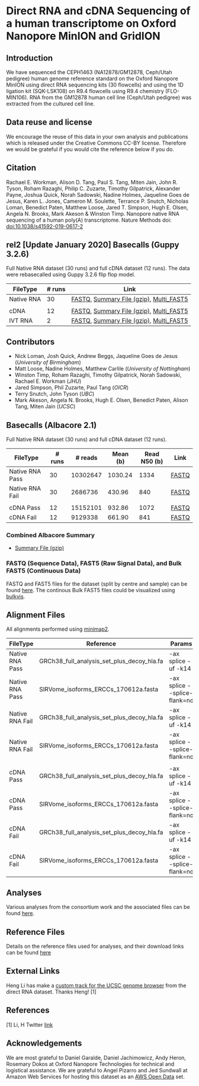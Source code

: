 # Direct RNA and cDNA Sequencing of a human transcriptome on Oxford Nanopore MinION and GridION

## Introduction

We have sequenced the CEPH1463 (NA12878/GM12878, Ceph/Utah pedigree) human genome reference standard on the Oxford Nanopore MinION using direct RNA sequencing kits (30 flowcells) and using the 1D ligation kit (SQK-LSK108) on R9.4 flowcells using R9.4 chemistry (FLO-MIN106). RNA from the GM12878 human cell line (Ceph/Utah pedigree) was extracted from the cultured cell line.

## Data reuse and license
We encourage the reuse of this data in your own analysis and publications which is released under the Creative Commons CC-BY license. Therefore we would be grateful if you would cite the reference below if you do.

## Citation
Rachael E. Workman, Alison D. Tang, Paul S. Tang, Miten Jain, John R. Tyson, Roham Razaghi, Philip C. Zuzarte, Timothy Gilpatrick, Alexander Payne, Joshua Quick, Norah Sadowski, Nadine Holmes, Jaqueline Goes de Jesus, Karen L. Jones, Cameron M. Soulette, Terrance P. Snutch, Nicholas Loman, Benedict Paten, Matthew Loose, Jared T. Simpson, Hugh E. Olsen, Angela N. Brooks, Mark Akeson & Winston Timp. Nanopore native RNA sequencing of a human poly(A) transcriptome. Nature Methods doi: <a href="https://doi.org/10.1038/s41592-019-0617-2">doi:10.1038/s41592-019-0617-2</a>

## rel2 [Update January 2020] Basecalls (Guppy 3.2.6)
Full Native RNA dataset (30 runs) and full cDNA dataset (12 runs). The data were rebasecalled using Guppy 3.2.6 flip flop model.

| FileType | # runs | Link |
| -------- | ------ | ---- |
| Native RNA | 30 | [FASTQ](http://s3.amazonaws.com/nanopore-human-wgs/rna/fastq/NA12878-DirectRNA_All_Guppy_3.2.6.fastq.gz), [Summary File (gzip)](http://s3.amazonaws.com/nanopore-human-wgs/rna/summaries/NA12878-DirectRNA_All_Guppy_3.2.6_sequencing_summary.txt.gz), [Multi_FAST5](http://s3.amazonaws.com/nanopore-human-wgs/rna/links/NA12878-DirectRNA_All.files.txt) |
| | | |
| cDNA | 12 | [FASTQ](http://s3.amazonaws.com/nanopore-human-wgs/rna/fastq/NA12878-cDNA_All_Guppy_3.2.6.fastq.gz), [Summary File (gzip)](http://s3.amazonaws.com/nanopore-human-wgs/rna/summaries/NA12878-cDNA_All_Guppy_3.2.6_sequencing_summary.txt.gz), [Multi_FAST5](http://s3.amazonaws.com/nanopore-human-wgs/rna/links/NA12878-cDNA_All.files.txt) |
| IVT RNA | 2 | [FASTQ](http://s3.amazonaws.com/nanopore-human-wgs/rna/fastq/NA12878-IVT-RNA_All_Guppy_3.2.6.fastq.gz), [Summary File (gzip)](http://s3.amazonaws.com/nanopore-human-wgs/rna/summaries/NA12878-IVT-RNA_All_Guppy_3.2.6_sequencing_summary.txt.gz), [Multi_FAST5](http://s3.amazonaws.com/nanopore-human-wgs/rna/links/NA12878-IVT-RNA_All.files.txt) |

## Contributors

 - Nick Loman, Josh Quick, Andrew Beggs, Jaqueline Goes de Jesus (_University of Birmingham_)
 - Matt Loose, Nadine Holmes, Matthew Carlile (_University of Nottingham_)
 - Winston Timp, Roham Razaghi, Timothy Gilpatrick, Norah Sadowski, Rachael E. Workman (_JHU_)
 - Jared Simpson, Phil Zuzarte, Paul Tang (_OICR_)
 - Terry Snutch, John Tyson (_UBC_)
 - Mark Akeson, Angela N. Brooks, Hugh E. Olsen, Benedict Paten, Alison Tang, Miten Jain (_UCSC_)

## Basecalls (Albacore 2.1)
Full Native RNA dataset (30 runs) and full cDNA dataset (12 runs). 

| FileType | # runs | # reads | Mean (b) | Read N50 (b) | Link |
| -------- | ------ | ------- | -------- | ------------ | ---- |
| Native RNA Pass | 30 | 10302647 | 1030.24 | 1334 | [FASTQ](http://s3.amazonaws.com/nanopore-human-wgs/rna/fastq/NA12878-DirectRNA.pass.dedup.fastq.gz) | 
| Native RNA Fail | 30 | 2686736 | 430.96 | 840 | [FASTQ](http://s3.amazonaws.com/nanopore-human-wgs/rna/fastq/NA12878-DirectRNA.fail.dedup.fastq.gz) | 
| | | | | | |
| cDNA Pass | 12 | 15152101 | 932.86 | 1072 | [FASTQ](http://s3.amazonaws.com/nanopore-human-wgs/rna/fastq/NA12878-cDNA-1D.pass.dedup.fastq) | 
| cDNA Fail | 12 | 9129338 | 661.90 | 841 | [FASTQ](http://s3.amazonaws.com/nanopore-human-wgs/rna/fastq/NA12878-cDNA-1D.fail.dedup.fastq) | 

### Combined Albacore Summary

   - [Summary File (gzip)](http://s3.amazonaws.com/nanopore-human-wgs/rna/summaries/NA12878-DirectRNA-cDNA-summary.dedup.txt.gz)

### FASTQ (Sequence Data), FAST5 (Raw Signal Data), and Bulk FAST5 (Continuous Data)
FASTQ and FAST5 files for the dataset (split by centre and sample) can be found [here](nanopore-human-transcriptome/fastq_fast5_bulk.md). The continous Bulk FAST5 files could be visualized using [bulkvis](https://github.com/LooseLab/bulkvis).

## Alignment Files

All alignments performed using [minimap2](https://github.com/lh3/minimap2).

| FileType | Reference | Params | BAM | BAI |
| -------- | --------- | ------ | --- | --- |
| Native RNA Pass | GRCh38_full_analysis_set_plus_decoy_hla.fa | -ax splice -uf -k14 | [hg38 BAM](http://s3.amazonaws.com/nanopore-human-wgs/rna/bamFiles/NA12878-DirectRNA.pass.dedup.NoU.fastq.hg38.minimap2.sorted.bam) | [hg38 BAI](http://s3.amazonaws.com/nanopore-human-wgs/rna/bamFiles/NA12878-DirectRNA.pass.dedup.NoU.fastq.hg38.minimap2.sorted.bam.bai) | 
| Native RNA Pass | SIRVome_isoforms_ERCCs_170612a.fasta | -ax splice --splice-flank=no | [SIRVome BAM](http://s3.amazonaws.com/nanopore-human-wgs/rna/bamFiles/NA12878-DirectRNA.pass.dedup.NoU.fastq.SIRVome.minimap2.sorted.bam) | [SIRVome BAI](http://s3.amazonaws.com/nanopore-human-wgs/rna/bamFiles/NA12878-DirectRNA.pass.dedup.NoU.fastq.SIRVome.minimap2.sorted.bam.bai) |
| Native RNA Fail | GRCh38_full_analysis_set_plus_decoy_hla.fa | -ax splice -uf -k14 | [hg38 BAM](http://s3.amazonaws.com/nanopore-human-wgs/rna/bamFiles/NA12878-DirectRNA.fail.dedup.NoU.fastq.hg38.minimap2.sorted.bam) | [hg38 BAI](http://s3.amazonaws.com/nanopore-human-wgs/rna/bamFiles/NA12878-DirectRNA.fail.dedup.NoU.fastq.hg38.minimap2.sorted.bam.bai) |
| Native RNA Fail | SIRVome_isoforms_ERCCs_170612a.fasta | -ax splice --splice-flank=no | [SIRVome BAM](http://s3.amazonaws.com/nanopore-human-wgs/rna/bamFiles/NA12878-DirectRNA.fail.dedup.NoU.fastq.SIRVome.minimap2.sorted.bam) | [SIRVome BAI](http://s3.amazonaws.com/nanopore-human-wgs/rna/bamFiles/NA12878-DirectRNA.fail.dedup.NoU.fastq.SIRVome.minimap2.sorted.bam.bai) |
| | | | | |
| cDNA Pass | GRCh38_full_analysis_set_plus_decoy_hla.fa | -ax splice -uf -k14 | [hg38 BAM](http://s3.amazonaws.com/nanopore-human-wgs/rna/bamFiles/NA12878-cDNA-1D.pass.dedup.fastq.hg38.minimap2.sorted.bam) | [hg38 BAI](http://s3.amazonaws.com/nanopore-human-wgs/rna/bamFiles/NA12878-cDNA-1D.pass.dedup.fastq.hg38.minimap2.sorted.bam.bai) | 
| cDNA Pass | SIRVome_isoforms_ERCCs_170612a.fasta | -ax splice --splice-flank=no | [SIRVome BAM](http://s3.amazonaws.com/nanopore-human-wgs/rna/bamFiles/NA12878-cDNA-1D.pass.dedup.fastq.SIRVome.minimap2.sorted.bam) | [SIRVome BAI](http://s3.amazonaws.com/nanopore-human-wgs/rna/bamFiles/NA12878-cDNA-1D.pass.dedup.fastq.SIRVome.minimap2.sorted.bam.bai) |
| cDNA Fail | GRCh38_full_analysis_set_plus_decoy_hla.fa | -ax splice -uf -k14 | [hg38 BAM](http://s3.amazonaws.com/nanopore-human-wgs/rna/bamFiles/NA12878-cDNA-1D.fail.dedup.fastq.hg38.minimap2.sorted.bam) | [hg38 BAI](http://s3.amazonaws.com/nanopore-human-wgs/rna/bamFiles/NA12878-cDNA-1D.fail.dedup.fastq.hg38.minimap2.sorted.bam.bai) |
| cDNA Fail | SIRVome_isoforms_ERCCs_170612a.fasta | -ax splice --splice-flank=no | [SIRVome BAM](http://s3.amazonaws.com/nanopore-human-wgs/rna/bamFiles/NA12878-cDNA-1D.fail.dedup.fastq.SIRVome.minimap2.sorted.bam) | [SIRVome BAI](http://s3.amazonaws.com/nanopore-human-wgs/rna/bamFiles/NA12878-cDNA-1D.fail.dedup.fastq.SIRVome.minimap2.sorted.bam.bai) |


## Analyses 
Various analyses from the consortium work and the associated files can be found [here](nanopore-human-transcriptome/phase1_analyses.md).


## Reference Files

Details on the reference files used for analyses, and their download links can be found [here](nanopore-human-transcriptome/reference.md)

## External Links

Heng Li has make a [custom track for the UCSC genome browser](http://genome.ucsc.edu/cgi-bin/hgTracks?db=hg38&position=chr6:43,767,094-43,788,458&hgct_customText=track%20type%3DbigBed%20name%3DNA12878-DirectRNA.minimap2-2.5%20useScore%3D1%20visibility%3D4%20itemRgb%3D%22On%22%20bigDataUrl%3Dhttps%3A%2F%2Ffiles.osf.io%2Fv1%2Fresources%2Fb5nm2%2Fproviders%2Fosfstorage%2F5a2347599ad5a10272ed5739%3Faction%3Ddownload%26version%3D1%26direct) from the direct RNA dataset. Thanks Heng!  [1]


## References

[1] Li, H  Twitter [link](https://twitter.com/lh3lh3/status/937166309414064129)

## Acknowledgements

We are most grateful to Daniel Garalde, Daniel Jachimowicz, Andy Heron, Rosemary Dokos at Oxford Nanopore Technologies for technical and logistical assistance. We are grateful to Angel Pizarro and Jed Sundwall at Amazon Web Services for hosting this dataset as an <a href="https://aws.amazon.com/government-education/open-data/">AWS Open Data</a> set.


